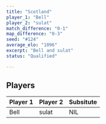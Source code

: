 ```yaml
---
title: "Scotland"
player_1: "Bell"
player_2: "sulat"
match_difference: "0-1"
map_difference: "0-3"
seed: "#124"
average_elo: "1096"
excerpt: "Bell and sulat"
status: "Qualified"

---
```

## Players

| Player 1 | Player 2 | Subsitute |
| -- | -- | -- |
| Bell | sulat | NIL |
